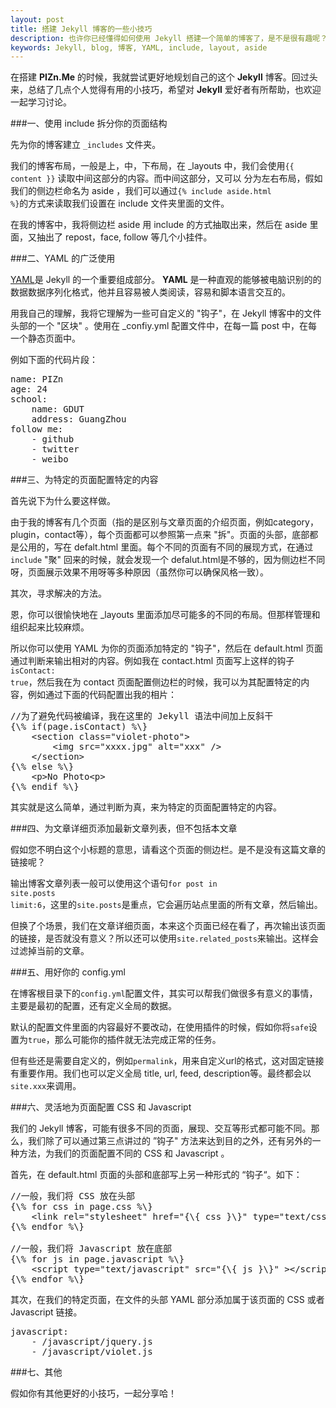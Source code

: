```yaml
---
layout: post
title: 搭建 Jekyll 博客的一些小技巧
description: 也许你已经懂得如何使用 Jekyll 搭建一个简单的博客了，是不是很有趣呢？恩，在这里将会分享一些小技巧，能更好地组织你的 Jekyll 博客。
keywords: Jekyll, blog, 博客, YAML, include, layout, aside
---
```


在搭建 <strong>PIZn.Me</strong> 的时候，我就尝试更好地规划自己的这个 <strong>Jekyll</strong> 博客。回过头来，总结了几点个人觉得有用的小技巧，希望对 <strong>Jekyll</strong> 爱好者有所帮助，也欢迎一起学习讨论。

###一、使用 include 拆分你的页面结构

先为你的博客建立 <code class="v-code">_includes</code> 文件夹。

我们的博客布局，一般是上，中，下布局，在 _layouts 中，我们会使用<code
class="v-code">{\{ content }\}</code> 读取中间这部分的内容。而中间这部分，又可以
分为左右布局，假如我们的侧边栏命名为 aside ，我们可以通过<code class="v-code">{\% include aside.html %\}</code>的方式来读取我们设置在 include 文件夹里面的文件。

在我的博客中，我将侧边栏 aside 用 include 的方式抽取出来，然后在 aside 里面，又抽出了 repost，face, follow 等几个小挂件。

###二、YAML 的广泛使用

<a href="http://yaml.org/" targt="_blank" rel="nofollow" title="YAML">YAML</a>是 Jekyll 的一个重要组成部分。 <strong>YAML</strong> 是一种直观的能够被电脑识别的的数据数据序列化格式，他并且容易被人类阅读，容易和脚本语言交互的。

用我自己的理解，我将它理解为一些可自定义的 "钩子"，在 Jekyll 博客中的文件头部的一个 "区块" 。使用在 _confiy.yml 配置文件中，在每一篇 post 中，在每一个静态页面中。

例如下面的代码片段：
<pre class="html" name="colorcode">
name: PIZn
age: 24
school:
    name: GDUT
    address: GuangZhou
follow me:
    - github
    - twitter
    - weibo
</pre>

###三、为特定的页面配置特定的内容

首先说下为什么要这样做。

由于我的博客有几个页面（指的是区别与文章页面的介绍页面，例如category，plugin，contact等），每个页面都可以参照第一点来 "拆"。页面的头部，底部都是公用的，写在 defalt.html 里面。每个不同的页面有不同的展现方式，在通过<code class="v-code">include</code> "聚" 回来的时候，就会发现一个 defalut.html是不够的，因为侧边栏不同呀，页面展示效果不用呀等多种原因（虽然你可以确保风格一致）。

其次，寻求解决的方法。

恩，你可以很愉快地在 _layouts 里面添加尽可能多的不同的布局。但那样管理和组织起来比较麻烦。

所以你可以使用 YAML 为你的页面添加特定的 "钩子"，然后在 default.html 页面通过判断来输出相对的内容。例如我在 contact.html 页面写上这样的钩子<code class="v-code">isContact: true</code>，然后我在为 contact 页面配置侧边栏的时候，我可以为其配置特定的内容，例如通过下面的代码配置出我的相片：
<pre class="html" name="colorcode">
//为了避免代码被编译，我在这里的 Jekyll 语法中间加上反斜干
{\% if(page.isContact) %\}
    &lt;section class="violet-photo"&gt;
        &lt;img src="xxxx.jpg" alt="xxx" /&gt;
    &lt;/section&gt;
{\% else %\}
    &lt;p&gt;No Photo&lt;p&gt;
{\% endif %\}
</pre>

其实就是这么简单，通过判断为真，来为特定的页面配置特定的内容。

###四、为文章详细页添加最新文章列表，但不包括本文章

假如您不明白这个小标题的意思，请看这个页面的侧边栏。是不是没有这篇文章的链接呢？

输出博客文章列表一般可以使用这个语句<code class="v-code">for post in site.posts limit:6</code>，这里的<code class="v-code">site.posts</code>是重点，它会遍历站点里面的所有文章，然后输出。

但换了个场景，我们在文章详细页面，本来这个页面已经在看了，再次输出该页面的链接，是否就没有意义？所以还可以使用<code class="v-code">site.related_posts</code>来输出。这样会过滤掉当前的文章。

###五、用好你的 config.yml

在博客根目录下的<code class="v-code">config.yml</code>配置文件，其实可以帮我们做很多有意义的事情，主要是最初的配置，还有定义全局的数据。

默认的配置文件里面的内容最好不要改动，在使用插件的时候，假如你将<code class="v-code">safe</code>设置为<code class="v-code">true</code>，那么可能你的插件就无法完成正常的任务。

但有些还是需要自定义的，例如<code class="v-code">permalink</code>，用来自定义url的格式，这对固定链接有重要作用。我们也可以定义全局 title, url, feed, description等。最终都会以<code class="v-code">site.xxx</code>来调用。

###六、灵活地为页面配置 CSS 和 Javascript

我们的 Jekyll 博客，可能有很多不同的页面，展现、交互等形式都可能不同。那么，我们除了可以通过第三点讲过的 ”钩子" 方法来达到目的之外，还有另外的一种方法，为我们的页面配置不同的 CSS 和 Javascript 。

首先，在 default.html 页面的头部和底部写上另一种形式的 “钩子“。如下：
<pre class="html" name="colorcode">
//一般，我们将 CSS 放在头部
{\% for css in page.css %\}
	&lt;link rel="stylesheet" href="{\{ css }\}" type="text/css" /&gt;
{\% endfor %\}

//一般，我们将 Javascript 放在底部
{\% for js in page.javascript %\}
	&lt;script type="text/javascript" src="{\{ js }\}" &gt;&lt;/script&gt;
{\% endfor %\}
</pre>

其次，在我们的特定页面，在文件的头部 YAML 部分添加属于该页面的 CSS 或者 Javascript 链接。
<pre class="html" name="colorcode">
javascript:
	- /javascript/jquery.js
	- /javascript/violet.js
</pre>

###七、其他

假如你有其他更好的小技巧，一起分享哈！
